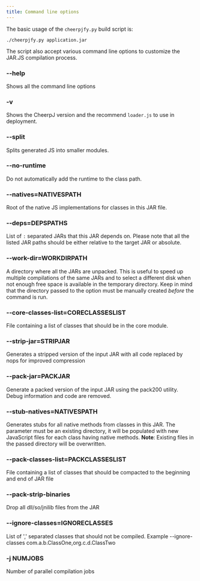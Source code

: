 ```yaml
---
title: Command line options
---
```


The basic usage of the `cheerpjfy.py` build script is:

```shell
./cheerpjfy.py application.jar
```

The script also accept various command line options to customize the JAR.JS compilation process.

### --help

Shows all the command line options

### -v

Shows the CheerpJ version and the recommend `loader.js` to use in deployment.

### --split

Splits generated JS into smaller modules.

### --no-runtime

Do not automatically add the runtime to the class path.

### --natives=NATIVESPATH

Root of the native JS implementations for classes in this JAR file.

### --deps=DEPSPATHS

List of `:` separated JARs that this JAR depends on. Please note that all the listed JAR paths should be either relative to the target JAR or absolute.

### --work-dir=WORKDIRPATH

A directory where all the JARs are unpacked. This is useful to speed up multiple compilations of the same JARs and to select a different disk when not enough free space is available in the temporary directory. Keep in mind that the directory passed to the option must be manually created _before_ the command is run.

### --core-classes-list=CORECLASSESLIST

File containing a list of classes that should be in the core module.

### --strip-jar=STRIPJAR

Generates a stripped version of the input JAR with all code replaced by nops for improved compression

### --pack-jar=PACKJAR

Generate a packed version of the input JAR using the pack200 utility. Debug information and code are removed.

### --stub-natives=NATIVESPATH

Generates stubs for all native methods from classes in this JAR. The parameter must be an existing directory, it will be populated with new JavaScript files for each class having native methods. **Note**: Existing files in the passed directory will be overwritten.

### --pack-classes-list=PACKCLASSESLIST

File containing a list of classes that should be compacted to the beginning and end of JAR file

### --pack-strip-binaries

Drop all dll/so/jnilib files from the JAR

### --ignore-classes=IGNORECLASSES

List of ',' separated classes that should not be compiled. Example --ignore-classes com.a.b.ClassOne,org.c.d.ClassTwo

### -j NUMJOBS

Number of parallel compilation jobs
